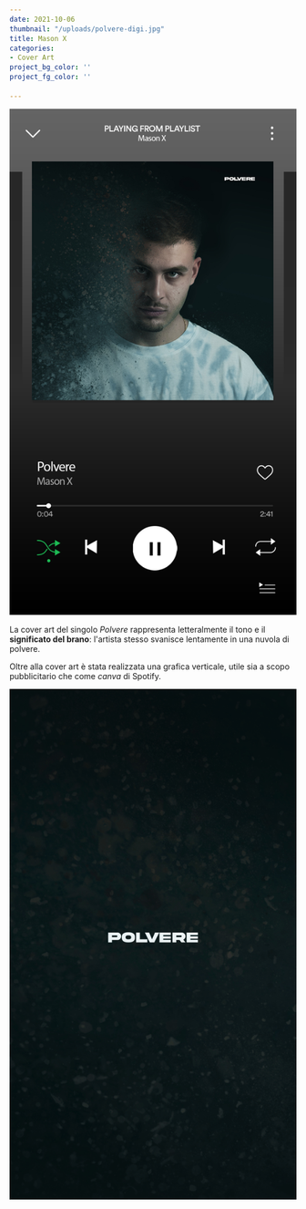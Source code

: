 ```yaml
---
date: 2021-10-06
thumbnail: "/uploads/polvere-digi.jpg"
title: Mason X
categories:
- Cover Art
project_bg_color: ''
project_fg_color: ''

---
```

![](/uploads/polvere-spot.jpg)

La cover art del singolo _Polvere_ rappresenta letteralmente il tono e il **significato del brano**: l'artista stesso svanisce lentamente in una nuvola di polvere. 

Oltre alla cover art è stata realizzata una grafica verticale, utile sia a scopo pubblicitario che come _canva_ di Spotify. 

![](/uploads/polvere-storia.jpg)